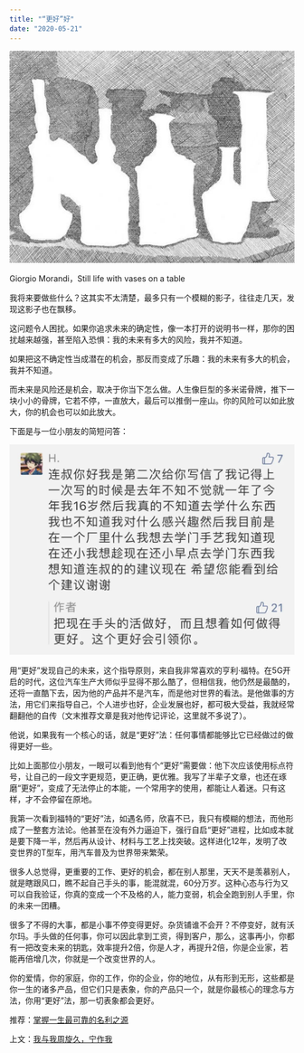 ```yaml
---
title: "“更好”好"
date: "2020-05-21"
---
```


  

![连岳文章](images/连岳文章picture-21.jpg)

Giorgio Morandi，Still life with vases on a table

  

我将来要做些什么？这其实不太清楚，最多只有一个模糊的影子，往往走几天，发现这影子也在飘移。  

  

这问题令人困扰。如果你追求未来的确定性，像一本打开的说明书一样，那你的困扰越来越强，甚至陷入恐惧：我的未来有多大的风险，我并不知道。

  

如果把这不确定性当成潜在的机会，那反而变成了乐趣：我的未来有多大的机会，我并不知道。

  

而未来是风险还是机会，取决于你当下怎么做。人生像巨型的多米诺骨牌，推下一块小小的骨牌，它若不停，一直放大，最后可以推倒一座山。你的风险可以如此放大，你的机会也可以如此放大。

  

下面是与一位小朋友的简短问答：

  

![连岳文章](images/连岳文章picture-22.jpg)

  

用“更好”发现自己的未来，这个指导原则，来自我非常喜欢的亨利·福特。在5G开启的时代，这位汽车生产大师似乎显得不那么酷了，但相信我，他仍然是最酷的，还将一直酷下去，因为他的产品并不是汽车，而是他对世界的看法。是他做事的方法，用它们来指导自己，个人进步也好，企业发展也好，都可极大受益，我就经常翻翻他的自传（文末推荐文章是我对他传记评论，这里就不多说了）。

  

他说，如果我有一个核心的话，就是“更好”法：任何事情都能够比它已经做过的做得更好一些。

  

比如上面那位小朋友，一眼可以看到他有个“更好”需要做：他下次应该使用标点符号，让自己的一段文字更规范，更正确，更优雅。我写了半辈子文章，也还在琢磨“更好”，变成了无法停止的本能，一个常用字的使用，都能让人着迷。只有这样，才不会停留在原地。

  

我第一次看到福特的“更好”法，如遇名师，欣喜不已，我只有模糊的想法，而他形成了一整套方法论。他甚至在没有外力逼迫下，强行自启“更好”进程，比如成本就是要下降一半，然后再从设计、材料与工艺上找突破。这样进化12年，发明了改变世界的T型车，用汽车普及为世界带来繁荣。

  

很多人总觉得，更重要的工作、更好的机会，都在别人那里，天天不是羡慕别人，就是瞎跟风口，瞧不起自己手头的事，能混就混，60分万岁。这种心态与行为又可以自我验证，你真的变成一个不及格的人，能力变弱，机会全跑到别人手里，你的未来一团糟。

  

很多了不得的大事，都是小事不停变得更好。杂货铺谁不会开？不停变好，就有沃尔玛。手头做的任何事，你可以因此拿到工资，得到客户，那么，这事再小，你都有一把改变未来的钥匙，效率提升2倍，你是人才，再提升2倍，你是企业家，若能再倍增几次，你就是一个改变世界的人。

  

你的爱情，你的家庭，你的工作，你的企业，你的地位，从有形到无形，这些都是你一生的诸多产品，但它们只是表象，你的产品只一个，就是你最核心的理念与方法，你用“更好”法，那一切表象都会更好。  

  

推荐：[掌握一生最可靠的名利之源](http://mp.weixin.qq.com/s?__biz=MjM5NDU0Mjk2MQ==&mid=2651639388&idx=1&sn=5e8a7889d11a6e15b7106215fcd594fa&chksm=bd7e4a428a09c354d80ad6318660e51e0980e2b9efada2a44601d19ad94a1c3f6c18490533da&scene=21#wechat_redirect)  

上文：[我与我周旋久，宁作我](http://mp.weixin.qq.com/s?__biz=MjM5NDU0Mjk2MQ==&mid=2651639876&idx=1&sn=d0190eada30e5f98c00dce23f64955c2&chksm=bd7e545a8a09dd4c225c64824041d999bc42cd201c7e46be0756e8420b06424612b81fad59be&scene=21#wechat_redirect)
